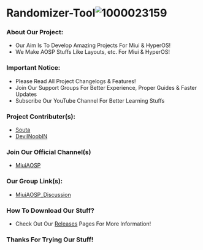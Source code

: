 # Randomizer-Tool![1000023159](https://github.com/user-attachments/assets/b0cd8f6e-336e-4c01-aefe-4ce26940da0c)


### About Our Project:
- Our Aim Is To Develop Amazing Projects For Miui & HyperOS!
- We Make AOSP Stuffs Like Layouts, etc. For Miui & HyperOS!

### Important Notice:
- Please Read All Project Changelogs & Features!
- Join Our Support Groups For Better Experience, Proper Guides & Faster Updates
- Subscribe Our YouTube Channel For Better Learning Stuffs

### Project Contributer(s):
- [Souta](https://t.me/SoutaEver)
- [DevilNoobIN](https://t.me/DevilNoobIN)

### Join Our Official Channel(s)
- [MiuiAOSP](https://t.me/MiuiAOSP)
### Our Group Link(s):
- [MiuiAOSP_Discussion](https://t.me/MiuiAOSP_Discussions)

### How To Download Our Stuff?
- Check Out Our [Releases](https://github.com/MiuiAOSP/MiuiAOSP/releases/tag/HyperOsAboutDevice) Pages For More Information!

<!-- ############################# -->
<!-- Start Segment 03 Of README.MD -->
<!-- ############################# -->

###  Thanks For Trying Our Stuff!

